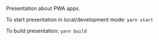 Presentation about PWA apps.

To start presentation in local/development mode:
```yarn start```

To build presentation:
```yarn build```
